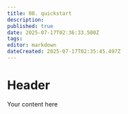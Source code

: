 ```yaml
---
title: 00. quickstart
description: 
published: true
date: 2025-07-17T02:36:33.500Z
tags: 
editor: markdown
dateCreated: 2025-07-17T02:35:45.497Z
---
```


# Header
Your content here
